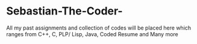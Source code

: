 # Sebastian-The-Coder-
All my past assignments and collection of codes will be placed here which ranges from C++, C, PLP/ Lisp, Java, Coded Resume  and Many more 
